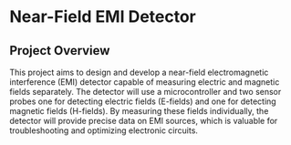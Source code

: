 # Near-Field EMI Detector

## Project Overview

This project aims to design and develop a near-field electromagnetic interference (EMI) detector capable 
of measuring electric and magnetic fields separately. The detector will use a microcontroller and two 
sensor probes one for detecting electric fields (E-fields) and one for detecting magnetic fields (H-fields). 
By measuring these fields individually, the detector will provide precise data on EMI sources, which is 
valuable for troubleshooting and optimizing electronic circuits.

